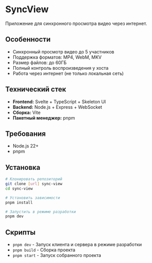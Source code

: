 # SyncView

Приложение для синхронного просмотра видео через интернет.

## Особенности

- Синхронный просмотр видео до 5 участников
- Поддержка форматов: MP4, WebM, MKV
- Размер файлов: до 60ГБ
- Полный контроль воспроизведения у хоста
- Работа через интернет (не только локальная сеть)

## Технический стек

- **Frontend:** Svelte + TypeScript + Skeleton UI
- **Backend:** Node.js + Express + WebSocket
- **Сборка:** Vite
- **Пакетный менеджер:** pnpm

## Требования

- Node.js 22+
- pnpm

## Установка

```bash
# Клонировать репозиторий
git clone [url] sync-view
cd sync-view

# Установить зависимости
pnpm install

# Запустить в режиме разработки
pnpm dev
```

## Скрипты

- `pnpm dev` - Запуск клиента и сервера в режиме разработки
- `pnpm build` - Сборка проекта
- `pnpm start` - Запуск собранного проекта 